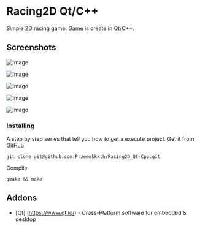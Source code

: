 # Racing2D Qt/C++
Simple 2D racing game. Game is create in Qt/C++.

## Screenshots

![Image](https://user-images.githubusercontent.com/28188300/174487347-6252917c-a185-4128-bb7e-985fbca92ffe.png)

![Image](https://user-images.githubusercontent.com/28188300/174487349-e9bd353a-202e-4014-87f1-e21cd6acf9fa.png)

![Image](https://user-images.githubusercontent.com/28188300/174487351-44af6873-cb51-4ccd-be81-862f26c72738.png)

![Image](https://user-images.githubusercontent.com/28188300/174487352-3e966e5f-94da-45d2-960e-6d7b88e08741.png)

![Image](https://user-images.githubusercontent.com/28188300/174487353-1edf874e-2b7f-483f-b033-582b47a8a05c.png)

### Installing
A step by step series  that tell you how to get a execute project.
Get it from GitHub
```
git clone git@github.com:Przemekkkth/Racing2D_Qt-Cpp.git
```
Compile
```
qmake && make
```

## Addons
* [Qt] (https://www.qt.io/) - Cross-Platform software for embedded & desktop

